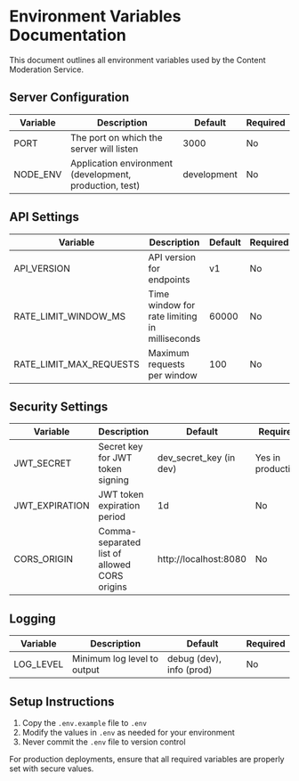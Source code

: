 # Environment Variables Documentation

This document outlines all environment variables used by the Content Moderation Service.

## Server Configuration

| Variable | Description | Default | Required |
|----------|-------------|---------|----------|
| PORT | The port on which the server will listen | 3000 | No |
| NODE_ENV | Application environment (development, production, test) | development | No |

## API Settings

| Variable | Description | Default | Required |
|----------|-------------|---------|----------|
| API_VERSION | API version for endpoints | v1 | No |
| RATE_LIMIT_WINDOW_MS | Time window for rate limiting in milliseconds | 60000 | No |
| RATE_LIMIT_MAX_REQUESTS | Maximum requests per window | 100 | No |

## Security Settings

| Variable | Description | Default | Required |
|----------|-------------|---------|----------|
| JWT_SECRET | Secret key for JWT token signing | dev_secret_key (in dev) | Yes in production |
| JWT_EXPIRATION | JWT token expiration period | 1d | No |
| CORS_ORIGIN | Comma-separated list of allowed CORS origins | http://localhost:8080 | No |

## Logging

| Variable | Description | Default | Required |
|----------|-------------|---------|----------|
| LOG_LEVEL | Minimum log level to output | debug (dev), info (prod) | No |

## Setup Instructions

1. Copy the `.env.example` file to `.env`
2. Modify the values in `.env` as needed for your environment
3. Never commit the `.env` file to version control

For production deployments, ensure that all required variables are properly set with secure values.